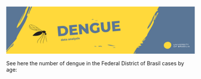 <p align="center">
  <img src="BannersDengue.png" >
</p>
See here the number of dengue in the Federal District of Brasil cases by age:

<div class="flourish-embed flourish-bar-chart-race" data-src="visualisation/5342841"><script src="https://public.flourish.studio/resources/embed.js"></script></div>

